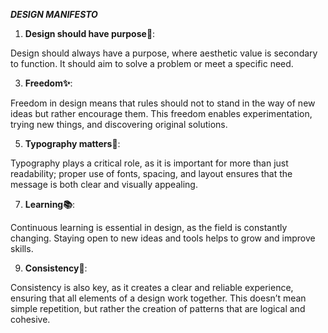 ***DESIGN MANIFESTO***

1. **Design should have purpose🎯**:

Design should always have a purpose, where aesthetic value is secondary to function. It should aim to solve a problem or meet a specific need. 

3. **Freedom✨**:

Freedom in design means that rules should not to stand in the way of new ideas but rather encourage them. This freedom enables experimentation, trying new things, and discovering original solutions. 


5. **Typography matters📝**:

Typography plays a critical role, as it is important for more than just readability; proper use of fonts, spacing, and layout ensures that the message is both clear and visually appealing.

   
7. **Learning📚**:

Continuous learning is essential in design, as the field is constantly changing. Staying open to new ideas and tools helps to grow and improve skills.


9. **Consistency🔗**:

Consistency is also key, as it creates a clear and reliable experience, ensuring that all elements of a design work together. This doesn’t mean simple repetition, but rather the creation of patterns that are logical and cohesive.
